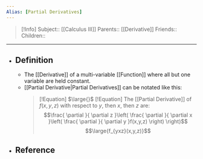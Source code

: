 ```yaml
---
Alias: [Partial Derivatives]
---
```

> [!Info]
> Subject:: [[Calculus III]]
> Parents:: [[Derivative]]
> Friends:: 
> Children:: 
---
- ## Definition
	- The [[Derivative]] of a multi-variable [[Function]] where all but one variable are held constant.
	- [[Partial Derivative|Partial Derivatives]] can be notated like this:
	  > [!Equation]
	  > $\large{}$
	  > [!Equation]
	  > The [[Partial Derivative]] of $f(x,y,z)$ with respect to $y$, then $x$, then $z$ are:
	  > $$\frac{ \partial  }{ \partial z }\left( \frac{ \partial  }{ \partial x }\left( \frac{ \partial  }{ \partial y }f(x,y,z) \right) \right)$$
	  > $$\large{f_{yxz}(x,y,z)}$$
- ## Reference